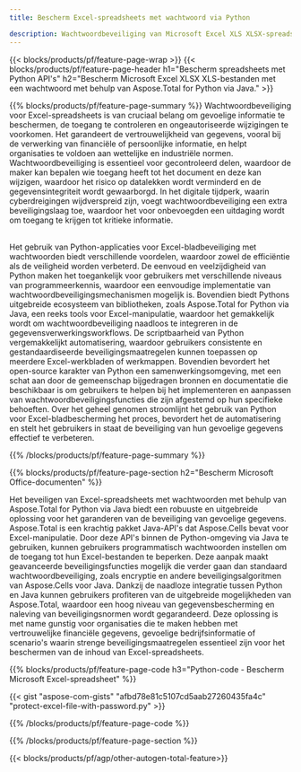 ```yaml
---
title: Bescherm Excel-spreadsheets met wachtwoord via Python 

description: Wachtwoordbeveiliging van Microsoft Excel XLS XLSX-spreadsheets via Python-applicatie. Pas het wachtwoord eenvoudig toe.
---
```


{{< blocks/products/pf/feature-page-wrap >}}
{{< blocks/products/pf/feature-page-header h1="Bescherm spreadsheets met Python API's" h2="Bescherm Microsoft Excel XLSX XLS-bestanden met een wachtwoord met behulp van Aspose.Total for Python via Java." >}}

{{% blocks/products/pf/feature-page-summary %}}
Wachtwoordbeveiliging voor Excel-spreadsheets is van cruciaal belang om gevoelige informatie te beschermen, de toegang te controleren en ongeautoriseerde wijzigingen te voorkomen. Het garandeert de vertrouwelijkheid van gegevens, vooral bij de verwerking van financiële of persoonlijke informatie, en helpt organisaties te voldoen aan wettelijke en industriële normen. Wachtwoordbeveiliging is essentieel voor gecontroleerd delen, waardoor de maker kan bepalen wie toegang heeft tot het document en deze kan wijzigen, waardoor het risico op datalekken wordt verminderd en de gegevensintegriteit wordt gewaarborgd. In het digitale tijdperk, waarin cyberdreigingen wijdverspreid zijn, voegt wachtwoordbeveiliging een extra beveiligingslaag toe, waardoor het voor onbevoegden een uitdaging wordt om toegang te krijgen tot kritieke informatie. <br /><br />

Het gebruik van Python-applicaties voor Excel-bladbeveiliging met wachtwoorden biedt verschillende voordelen, waardoor zowel de efficiëntie als de veiligheid worden verbeterd. De eenvoud en veelzijdigheid van Python maken het toegankelijk voor gebruikers met verschillende niveaus van programmeerkennis, waardoor een eenvoudige implementatie van wachtwoordbeveiligingsmechanismen mogelijk is. Bovendien biedt Pythons uitgebreide ecosysteem van bibliotheken, zoals Aspose.Total for Python via Java, een reeks tools voor Excel-manipulatie, waardoor het gemakkelijk wordt om wachtwoordbeveiliging naadloos te integreren in de gegevensverwerkingsworkflows. De scriptbaarheid van Python vergemakkelijkt automatisering, waardoor gebruikers consistente en gestandaardiseerde beveiligingsmaatregelen kunnen toepassen op meerdere Excel-werkbladen of werkmappen. Bovendien bevordert het open-source karakter van Python een samenwerkingsomgeving, met een schat aan door de gemeenschap bijgedragen bronnen en documentatie die beschikbaar is om gebruikers te helpen bij het implementeren en aanpassen van wachtwoordbeveiligingsfuncties die zijn afgestemd op hun specifieke behoeften. Over het geheel genomen stroomlijnt het gebruik van Python voor Excel-bladbescherming het proces, bevordert het de automatisering en stelt het gebruikers in staat de beveiliging van hun gevoelige gegevens effectief te verbeteren.

{{% /blocks/products/pf/feature-page-summary  %}}



{{% blocks/products/pf/feature-page-section  h2="Bescherm Microsoft Office-documenten" %}}

Het beveiligen van Excel-spreadsheets met wachtwoorden met behulp van Aspose.Total for Python via Java biedt een robuuste en uitgebreide oplossing voor het garanderen van de beveiliging van gevoelige gegevens. Aspose.Total is een krachtig pakket Java-API's dat Aspose.Cells bevat voor Excel-manipulatie. Door deze API's binnen de Python-omgeving via Java te gebruiken, kunnen gebruikers programmatisch wachtwoorden instellen om de toegang tot hun Excel-bestanden te beperken. Deze aanpak maakt geavanceerde beveiligingsfuncties mogelijk die verder gaan dan standaard wachtwoordbeveiliging, zoals encryptie en andere beveiligingsalgoritmen van Aspose.Cells voor Java. Dankzij de naadloze integratie tussen Python en Java kunnen gebruikers profiteren van de uitgebreide mogelijkheden van Aspose.Total, waardoor een hoog niveau van gegevensbescherming en naleving van beveiligingsnormen wordt gegarandeerd. Deze oplossing is met name gunstig voor organisaties die te maken hebben met vertrouwelijke financiële gegevens, gevoelige bedrijfsinformatie of scenario's waarin strenge beveiligingsmaatregelen essentieel zijn voor het beschermen van de inhoud van Excel-spreadsheets.

{{% blocks/products/pf/feature-page-code h3="Python-code - Bescherm Microsoft Excel-spreadsheet" %}}

{{< gist "aspose-com-gists" "afbd78e81c5107cd5aab27260435fa4c" "protect-excel-file-with-password.py" >}}

{{% /blocks/products/pf/feature-page-code  %}}

{{% /blocks/products/pf/feature-page-section %}}

{{< blocks/products/pf/agp/other-autogen-total-feature>}}